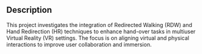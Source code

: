## Description

This project investigates the integration of Redirected Walking (RDW) and Hand Redirection (HR) techniques to enhance hand-over tasks in multiuser Virtual Reality (VR) settings. The focus is on aligning virtual and physical interactions to improve user collaboration and immersion.

